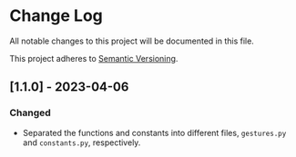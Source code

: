 # Change Log

All notable changes to this project will be documented in this file.

This project adheres to [Semantic Versioning](http://semver.org/).

## [1.1.0] - 2023-04-06

### Changed
  
- Separated the functions and constants into different files, ```gestures.py``` and ```constants.py```, respectively.
